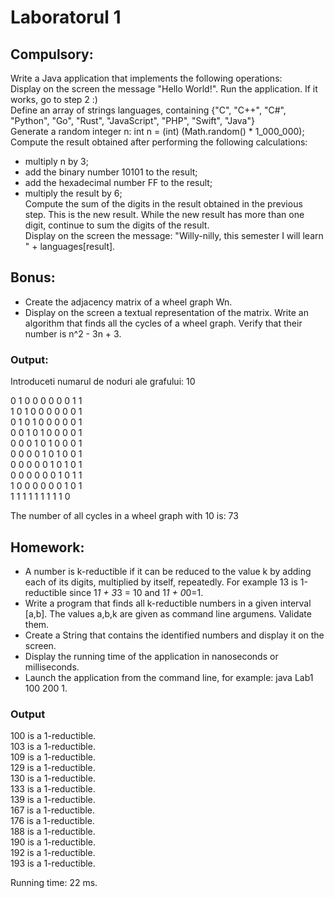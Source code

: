 # Laboratorul 1
## Compulsory:   
Write a Java application that implements the following operations:  
Display on the screen the message "Hello World!". Run the application. If it works, go to step 2 :)  
Define an array of strings languages, containing {"C", "C++", "C#", "Python", "Go", "Rust", "JavaScript", "PHP", "Swift", "Java"}  
Generate a random integer n: int n = (int) (Math.random() * 1_000_000);  
Compute the result obtained after performing the following calculations:  
* multiply n by 3;  
*  add the binary number 10101 to the result;  
*  add the hexadecimal number FF to the result;  
*  multiply the result by 6;  
Compute the sum of the digits in the result obtained in the previous step. This is the new result. While the new result has more than one digit, continue to sum the digits of the result.  
Display on the screen the message: "Willy-nilly, this semester I will learn " + languages[result].  

## Bonus:  
* Create the adjacency matrix of a wheel graph Wn.
* Display on the screen a textual representation of the matrix.
Write an algorithm that finds all the cycles of a wheel graph. Verify that their number is n^2 - 3n + 3.

### Output: 
Introduceti numarul de noduri ale grafului: 
10


0 1 0 0 0 0 0 0 1 1   
1 0 1 0 0 0 0 0 0 1   
0 1 0 1 0 0 0 0 0 1   
0 0 1 0 1 0 0 0 0 1   
0 0 0 1 0 1 0 0 0 1    
0 0 0 0 1 0 1 0 0 1    
0 0 0 0 0 1 0 1 0 1    
0 0 0 0 0 0 1 0 1 1    
1 0 0 0 0 0 0 1 0 1   
1 1 1 1 1 1 1 1 1 0   
  
The number of all cycles in a wheel graph with 10 is: 73

## Homework: 
* A number is k-reductible if it can be reduced to the value k by adding each of its digits, multiplied by itself, repeatedly. For example 13 is 1-reductible since 1*1 + 3*3 = 10 and 1*1 + 0*0=1.
* Write a program that finds all k-reductible numbers in a given interval [a,b]. The values a,b,k are given as command line argumens. Validate them.
* Create a String that contains the identified numbers and display it on the screen.
* Display the running time of the application in nanoseconds or milliseconds.
* Launch the application from the command line, for example: java Lab1 100 200 1.


### Output 
100 is a 1-reductible.  
103 is a 1-reductible.  
109 is a 1-reductible.  
129 is a 1-reductible.  
130 is a 1-reductible.  
133 is a 1-reductible.  
139 is a 1-reductible.  
167 is a 1-reductible.  
176 is a 1-reductible.  
188 is a 1-reductible.  
190 is a 1-reductible.  
192 is a 1-reductible.  
193 is a 1-reductible.  
  
Running time: 22 ms.
